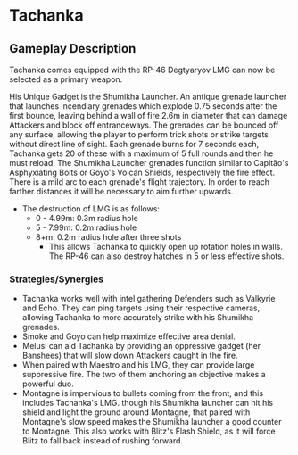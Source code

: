 # Tachanka

## Gameplay Description

Tachanka comes equipped with the RP-46 Degtyaryov LMG can now be selected as a primary weapon.

His Unique Gadget is the Shumikha Launcher. An antique grenade launcher that launches incendiary grenades which explode 0.75 seconds after the first bounce, leaving behind a wall of fire 2.6m in diameter that can damage Attackers and block off entranceways. The grenades can be bounced off any surface, allowing the player to perform trick shots or strike targets without direct line of sight. Each grenade burns for 7 seconds each, Tachanka gets 20 of these with a maximum of 5 full rounds and then he must reload. The Shumikha Launcher grenades function similar to Capitão's Asphyxiating Bolts or Goyo's Volcán Shields, respectively the fire effect. There is a mild arc to each grenade's flight trajectory. In order to reach farther distances it will be necessary to aim further upwards.

- The destruction of LMG is as follows:
  - 0 - 4.99m: 0.3m radius hole
  - 5 - 7.99m: 0.2m radius hole
  - 8+m: 0.2m radius hole after three shots
    - This allows Tachanka to quickly open up rotation holes in walls. The RP-46 can also destroy hatches in 5 or less effective shots.

### Strategies/Synergies

- Tachanka works well with intel gathering Defenders such as Valkyrie and Echo. They can ping targets using their respective cameras, allowing Tachanka to more accurately strike with his Shumikha grenades.
- Smoke and Goyo can help maximize effective area denial.
- Melusi can aid Tachanka by providing an oppressive gadget (her Banshees) that will slow down Attackers caught in the fire.
- When paired with Maestro and his LMG, they can provide large suppressive fire. The two of them anchoring an objective makes a powerful duo.
- Montagne is impervious to bullets coming from the front, and this includes Tachanka's LMG. though his Shumikha launcher can hit his shield and light the ground around Montagne, that paired with Montagne's slow speed makes the Shumikha launcher a good counter to Montagne. This also works with Blitz's Flash Shield, as it will force Blitz to fall back instead of rushing forward.
